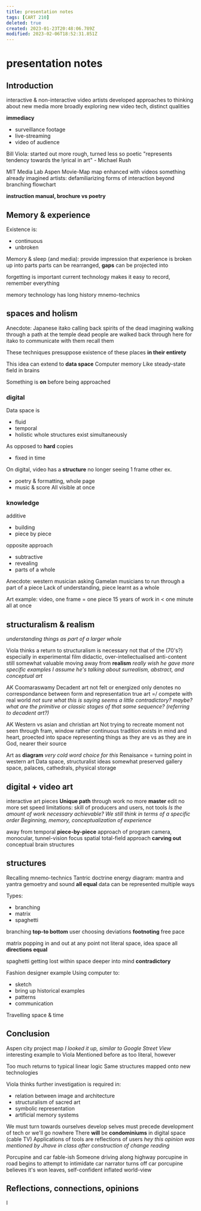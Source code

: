 ```yaml
---
title: presentation notes
tags: [CART 210]
deleted: true
created: 2023-01-23T20:48:06.789Z
modified: 2023-02-06T18:52:31.851Z
---
```


# presentation notes

## Introduction

interactive & non-interactive video artists 
developed approaches to thinking about new media more broadly
exploring new video tech, distinct qualities

**immediacy**
- surveillance footage
- live-streaming 
- video of audience

Bill Viola:
started out more rough, turned less so
poetic
"represents tendency towards the lyrical in art" - Michael Rush

MIT Media Lab Aspen Movie-Map
map enhanced with videos
something already imagined
artists: defamiliarizing forms of interaction
beyond branching flowchart

**instruction manual, brochure vs poetry**

## Memory & experience

Existence is:
- continuous
- unbroken

Memory & sleep (and media):
provide impression that experience is broken up into parts
parts can be rearranged,
**gaps** can be projected into

forgetting is important
current technology makes it easy to record, remember everything

memory technology has long history
mnemo-technics

## spaces and holism

Anecdote:
Japanese itako calling back spirits of the dead
imagining walking through a path at the temple
dead people are walked back through here for itako to communicate with them
recall them

These techniques presuppose existence of these places **in their entirety**

This idea can extend to **data space**
Computer memory
Like steady-state field in brains

Something is **on** before being approached

### digital

Data space is 
- fluid
- temporal
- holistic
whole structures exist simultaneously

As opposed to **hard** copies
- fixed in time

On digital, video has a **structure**
no longer seeing 1 frame
other ex.
- poetry & formatting, whole page
- music & score
All visible at once

### knowledge
additive
- building
- piece by piece

opposite approach
- subtractive
- revealing
- parts of a whole

Anecdote:
western musician asking Gamelan musicians to run through a part of a piece
Lack of understanding, piece learnt as a whole

Art example:
video, one frame = one piece
15 years of work in < one minute
all at once

## structuralism & realism
*understanding things as part of a larger whole*

Viola thinks a return to structuralism is necessary
not that of the (70's?)
especially in experimental film
didactic, over-intellectualised
anti-content still somewhat valuable
moving away from **realism**
*really wish he gave more specific examples
I assume he's talking about surrealism, abstract, and conceptual art*

AK Coomaraswamy
Decadent art
not felt or energized
only denotes
no correspondance between form and representation
true art =/ compete with real world
*not sure what this is saying
seems a little contradictory? maybe?
what are the primitive or classic stages of that same sequence? (referring to decadent art?)*

AK
Western vs asian and christian art
Not trying to recreate moment
not seen through fram, window
rather continuous tradition
exists in mind and heart, proected into space
representing things as they are vs as they are in God, nearer their source

Art as **diagram**
*very cold word choice for this*
Renaisance = turning point in western art
Data space, structuralist ideas somewhat preserved
gallery space, palaces, cathedrals, physical storage

## digital + video art

interactive art pieces
**Unique path** through work
no more **master** edit
no more set speed
limitations: skill of producers and users, not tools
*Is the amount of work necessary achievable?
We still think in terms of a specific order
Beginning, memory, conceptualization of experience*

away from temporal **piece-by-piece** approach of program
camera, monocular, tunnel-vision focus
spatial
total-field approach
**carving out**
conceptual brain structures

## structures 

Recalling mnemo-technics
Tantric doctrine
energy diagram:
mantra and yantra
gemoetry and sound
**all equal**
data can be represented multiple ways

Types:
- branching
- matrix
- spaghetti

branching
**top-to bottom**
user choosing deviations
**footnoting**
free pace

matrix
popping in and out at any point
not literal space, idea space
all **directions equal**

spaghetti
getting lost within space
deeper into mind
**contradictory**

Fashion designer example
Using computer to:
- sketch
- bring up historical examples
- patterns
- communication

Travelling space & time

## Conclusion

Aspen city project map
*I looked it up, similar to Google Street View*
interesting example to Viola
Mentioned before as too literal, however

Too much returns to typical linear logic
Same structures mapped onto new technologies

Viola thinks further investigation is required in:
- relation between image and architecture
- structuralism of sacred art
- symbolic representation
- artificial memory systems

We must turn towards ourselves
develop selves
must precede development of tech
or we'll go nowhere
There **will** be **condominiums** in digital space
(cable TV)
Applications of tools are reflections of users
*hey this opinion was mentioned by Jhave in class after construction of change reading*

Porcupine and car fable-ish
Someone driving along highway
porcupine in road
begins to attempt to intimidate car
narrator turns off car
porcupine believes it's won
leaves, self-confident
inflated world-view

## Reflections, connections, opinions

I 

